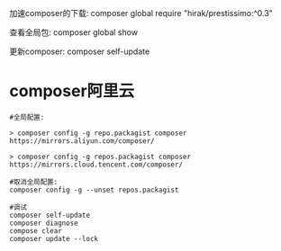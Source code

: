 加速composer的下载: 
composer global require "hirak/prestissimo:^0.3"

查看全局包:
composer global show

更新composer:
composer self-update


# composer阿里云

```
#全局配置:

> composer config -g repo.packagist composer https://mirrors.aliyun.com/composer/

> composer config -g repos.packagist composer https://mirrors.cloud.tencent.com/composer/

#取消全局配置:
composer config -g --unset repos.packagist

#调试
composer self-update
composer diagnose
compose clear
composer update --lock
```
